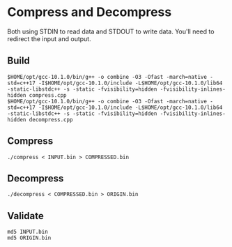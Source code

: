 # Compress and Decompress
Both using STDIN to read data and STDOUT to write data.
You'll need to redirect the input and output.

## Build

```shell
$HOME/opt/gcc-10.1.0/bin/g++ -o combine -O3 -Ofast -march=native -std=c++17 -I$HOME/opt/gcc-10.1.0/include -L$HOME/opt/gcc-10.1.0/lib64 -static-libstdc++ -s -static -fvisibility=hidden -fvisibility-inlines-hidden compress.cpp
$HOME/opt/gcc-10.1.0/bin/g++ -o combine -O3 -Ofast -march=native -std=c++17 -I$HOME/opt/gcc-10.1.0/include -L$HOME/opt/gcc-10.1.0/lib64 -static-libstdc++ -s -static -fvisibility=hidden -fvisibility-inlines-hidden decompress.cpp
```

## Compress

```shell
./compress < INPUT.bin > COMPRESSED.bin
```

## Decompress

```shell
./decompress < COMPRESSED.bin > ORIGIN.bin
```

## Validate

```shell
md5 INPUT.bin 
md5 ORIGIN.bin
```